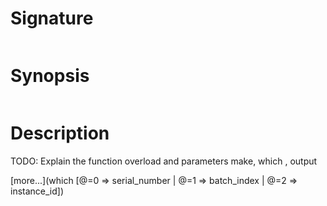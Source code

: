# Signature
```vikid-signature
```

# Synopsis
```vikid-synopsis
```

# Description
TODO: Explain the function overload and parameters make, which , output

[more...](which [@=0 ⇒ serial_number | @=1 ⇒ batch_index | @=2 ⇒ instance_id])
